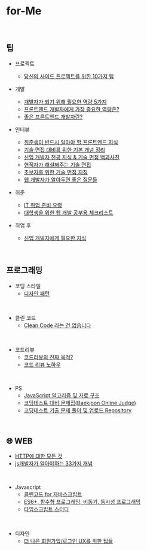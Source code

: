 # for-Me

<br />

## 팁

- 프로젝트
  - [당신의 사이드 프로젝트를 위한 10가지 팁](https://velog.io/@chris/10-tips-for-starting-and-creating-side-projects) 

- 개발
  - [개발자가 되기 위해 필요한 역량 5가지](https://velog.io/@academey/%EA%B0%9C%EB%B0%9C%EC%9E%90%EB%A1%9C-%EC%B7%A8%EC%97%85%ED%95%98%EA%B8%B0-%EC%9C%84%ED%95%B4-%ED%95%84%EC%9A%94%ED%95%9C-%EC%97%AD%EB%9F%89-5%EA%B0%80%EC%A7%80)
  - [프론트엔드 개발자에게 가장 중요한 역량은?](https://blog.toss.im/article/toss-frontend-chapter)
  - [좋은 프론트엔드 개발자란?](https://velog.io/@peration/%EC%A2%8B%EC%9D%80-%ED%94%84%EB%A1%A0%ED%8A%B8-%EC%97%94%EB%93%9C-%EA%B0%9C%EB%B0%9C%EC%9E%90%EB%9E%80)

- 인터뷰
  - [취준생이 반드시 알아야 할 프론트엔드 지식](https://github.com/baeharam/Must-Know-About-Frontend)
  - [기술 면접 대비를 위한 기본 개념 정리](https://github.com/WeareSoft/tech-interview)
  - [신입 개발자 전공 지식 & 기술 면접 백과사전](https://github.com/gyoogle/tech-interview-for-developer)
  - [현직자가 해설해주는 기술 면접](https://github.com/brave-people/brave-tech-interview)
  - [초보자를 위한 기술 면접 지침](https://github.com/JaeYeopHan/Interview_Question_for_Beginner)
  - [웹 개발자가 알아두면 좋은 질문들](https://2ssue.github.io/common_questions_for_Web_Developer/)

- 취준
  - [IT 취업 준비 요령](https://garden1500.tistory.com/m/4)
  - [대학생을 위한 웹 개발 공부용 체크리스트](https://github.com/xguru/WebDevTutorial)

- 취업 후
  - [신입 개발자에게 필요한 지식](https://github.com/WooVictory/Ready-For-Tech-Interview) 
  
<br />

## 프로그래밍

- 코딩 스타일
  - [디자인 패턴](https://namu.wiki/w/%EC%BD%94%EB%94%A9%20%EC%8A%A4%ED%83%80%EC%9D%BC)

<br />

- 클린 코드
  - [Clean Code 라는 건 없습니다](https://news.hada.io/weekly/202206?utm_source=slack&utm_medium=bot&utm_campaign=T012A2CAJN7) 

<br />

- 코드리뷰
  - [코드리뷰의 진짜 목적?](https://blog.logi-spot.com/%EC%BD%94%EB%93%9C%EB%A6%AC%EB%B7%B0%EC%9D%98-%EC%A7%84%EC%A7%9C-%EB%AA%A9%EC%A0%81%EC%9D%80-%EB%94%B0%EB%A1%9C%EC%9E%88%EB%8B%A4/) 
  - [코드 리뷰 노하우](https://github.com/MEAJIN/for-Me/blob/main/%EA%B8%B0%EB%A1%9D/%EC%BD%94%EB%93%9C%20%EB%A6%AC%EB%B7%B0%20%EB%85%B8%ED%95%98%EC%9A%B0.md)

<br />

- PS
  - [JavaScript 알고리즘 및 자료 구조](https://github.com/trekhleb/javascript-algorithms/blob/master/README.ko-KR.md)
  - [코딩테스트 대비 문제집(Baekjoon Online Judge)](https://github.com/tony9402/baekjoon)
  - [코딩테스트 기출 문제 풀이 및 업로드 Repository](https://github.com/CodeTest-StudyGroup/Code-Test-Study)

<br />

## 🌐 WEB

- [HTTP에 대한 모든 것](https://github.com/bookcrush/httpPerfectGuide)
- [js개발자가 알아야하는 33가지 개념](https://github.com/yjs03057/33-js-concepts)

<br />

- Javascript
  - [클린코드 for 자바스크립트](https://github.com/qkraudghgh/clean-code-javascript-ko)
  - [ES6+, 함수형 프로그래밍, 비동기, 동시성 프로그래밍](https://github.com/Functional-JavaScript/FunctionalES)
  - [타입스크립트 스터디](https://github.com/alstn2468/typescript-programming-study)

<br />

- 디자인
  - [더 나은 회원가입/로그인 UX를 위한 팁들](https://news.hada.io/topic?id=4522&utm_source=weekly&utm_medium=email&utm_campaign=202127) 

<br />
